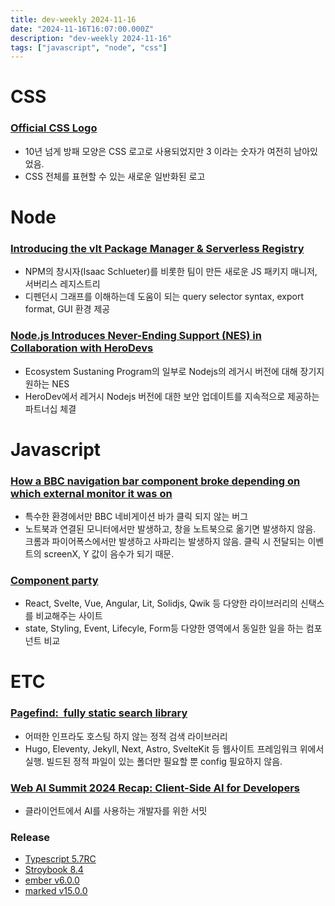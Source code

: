 ```yaml
---
title: dev-weekly 2024-11-16
date: "2024-11-16T16:07:00.000Z"
description: "dev-weekly 2024-11-16"
tags: ["javascript", "node", "css"]
---
```


# CSS

### [Official CSS Logo](https://github.com/CSS-Next/logo.css)

- 10년 넘게 방패 모양은 CSS 로고로 사용되었지만 3 이라는 숫자가 여전히 남아있었음.
- CSS 전체를 표현할 수 있는 새로운 일반화된 로고

# Node

### [Introducing the vlt Package Manager & Serverless Registry](https://blog.vlt.sh/blog/introducing-vlt-and-vsr)

- NPM의 창시자(Isaac Schlueter)를 비롯한 팀이 만든 새로운 JS 패키지 매니저, 서버리스 레지스트리
- 디펜던시 그래프를 이해하는데 도움이 되는 query selector syntax, export format, GUI 환경 제공

### [Node.js Introduces Never-Ending Support (NES) in Collaboration with HeroDevs](https://openjsf.org/blog/the-openjs-foundation-is-excited-to-share-that-nod)

- Ecosystem Sustaning Program의 일부로 Nodejs의 레거시 버전에 대해 장기지원하는 NES
- HeroDev에서 레거시 Nodejs 버전에 대한 보안 업데이트를 지속적으로 제공하는 파트너십 체결

# Javascript

### [How a BBC navigation bar component broke depending on which external monitor it was on](https://www.joshtumath.uk/posts/2024-11-08-how-a-bbc-navigation-bar-component-broke-depending-on-which-external-monitor-it-was-on/)

- 특수한 환경에서만 BBC 네비게이션 바가 클릭 되지 않는 버그
- 노트북과 연결된 모니터에서만 발생하고, 창을 노트북으로 옮기면 발생하지 않음. 크롬과 파이어폭스에서만 발생하고 사파리는 발생하지 않음. 클릭 시 전달되는 이벤트의 screenX, Y 값이 음수가 되기 때문.

### [Component party](https://component-party.dev/)

- React, Svelte, Vue, Angular, Lit, Solidjs, Qwik 등 다양한 라이브러리의 신택스를 비교해주는 사이트
- state, Styling, Event, Lifecyle, Form등 다양한 영역에서 동일한 일을 하는 컴포넌트 비교

# ETC

### [Pagefind:  fully static search library](https://pagefind.app/)

- 어떠한 인프라도 호스팅 하지 않는 정적 검색 라이브러리
- Hugo, Eleventy, Jekyll, Next, Astro, SvelteKit 등 웹사이트 프레임워크 위에서 실행. 빌드된 정적 파일이 있는 폴더만 필요할 뿐 config 필요하지 않음.

### [Web AI Summit 2024 Recap: Client-Side AI for Developers](https://developers.googleblog.com/en/web-ai-summit-2024-recap/)

- 클라이언트에서 AI를 사용하는 개발자를 위한 서밋

### Release

- [Typescript 5.7RC](https://devblogs.microsoft.com/typescript/announcing-typescript-5-7-rc/)
- [Stroybook 8.4](https://storybook.js.org/blog/storybook-8-4/)
- [ember v6.0.0](https://github.com/emberjs/ember.js/releases/tag/v6.0.0-ember-source)
- [marked v15.0.0](https://github.com/markedjs/marked/releases/tag/v15.0.0)